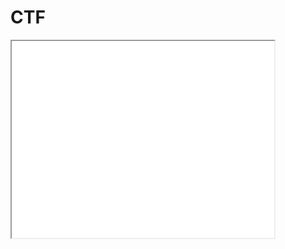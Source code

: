 # CTF
<iframe width="420" height="315"
src=" <iframe width="420" height="315"
src="https://www.youtube.com/embed/tgbNymZ7vqY">
</iframe>
